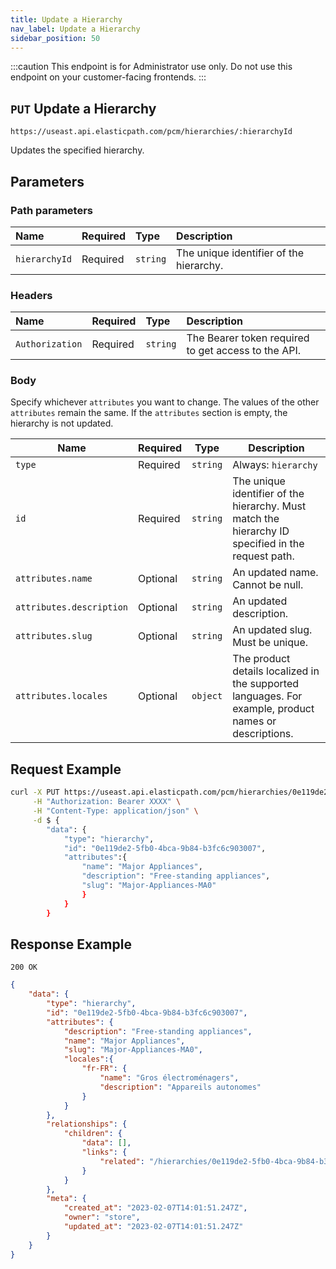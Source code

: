 ```yaml
---
title: Update a Hierarchy
nav_label: Update a Hierarchy
sidebar_position: 50
---
```


:::caution
This endpoint is for Administrator use only. Do not use this endpoint on your customer-facing frontends.
:::

## `PUT` Update a Hierarchy

```http
https://useast.api.elasticpath.com/pcm/hierarchies/:hierarchyId
```

Updates the specified hierarchy.

## Parameters

### Path parameters

| Name | Required | Type | Description |
| :--- | :--- | :--- | :--- |
| `hierarchyId` | Required | `string` | The unique identifier of the hierarchy. |

### Headers

| Name | Required | Type | Description |
| :--- | :--- | :--- | :--- |
| `Authorization` | Required | `string` | The Bearer token required to get access to the API. |

### Body

Specify whichever `attributes` you want to change. The values of the other `attributes` remain the same. If the `attributes` section is empty, the hierarchy is not updated.

| Name | Required | Type | Description |
| --- | --- | --- | --- |
| `type` | Required | `string` | Always: `hierarchy` |
| `id` | Required | `string` | The unique identifier of the hierarchy. Must match the hierarchy ID specified in the request path. |
| `attributes.name` | Optional | `string` | An updated name. Cannot be null. |
| `attributes.description` | Optional | `string` | An updated description. |
| `attributes.slug` | Optional | `string` | An updated slug. Must be unique. |
| `attributes.locales` | Optional | `object` | The product details localized in the supported languages. For example, product names or descriptions. |

## Request Example

```bash
curl -X PUT https://useast.api.elasticpath.com/pcm/hierarchies/0e119de2-5fb0-4bca-9b84-b3fc6c903007 \
     -H "Authorization: Bearer XXXX" \
     -H "Content-Type: application/json" \
     -d $ {
        "data": {
            "type": "hierarchy",
            "id": "0e119de2-5fb0-4bca-9b84-b3fc6c903007",
            "attributes":{
                "name": "Major Appliances",
                "description": "Free-standing appliances",
                "slug": "Major-Appliances-MA0"
                }
            }
        }
```

## Response Example

`200 OK`

```json
{
    "data": {
        "type": "hierarchy",
        "id": "0e119de2-5fb0-4bca-9b84-b3fc6c903007",
        "attributes": {
            "description": "Free-standing appliances",
            "name": "Major Appliances",
            "slug": "Major-Appliances-MA0",
            "locales":{
                "fr-FR": {
                    "name": "Gros électroménagers",
                    "description": "Appareils autonomes"
                }
            }
        },
        "relationships": {
            "children": {
                "data": [],
                "links": {
                    "related": "/hierarchies/0e119de2-5fb0-4bca-9b84-b3fc6c903007/children"
                }
            }
        },
        "meta": {
            "created_at": "2023-02-07T14:01:51.247Z",
            "owner": "store",
            "updated_at": "2023-02-07T14:01:51.247Z"
        }
    }
}
```
